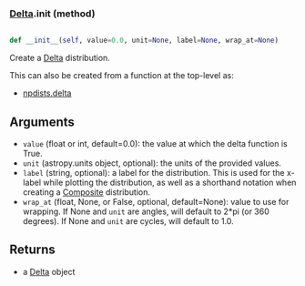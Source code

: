 ### [Delta](Delta.md).__init__ (method)


```py

def __init__(self, value=0.0, unit=None, label=None, wrap_at=None)

```



Create a [Delta](Delta.md) distribution.

This can also be created from a function at the top-level as:

* [npdists.delta](npdists.delta.md)

Arguments
--------------
* `value` (float or int, default=0.0): the value at which the delta function is True.
* `unit` (astropy.units object, optional): the units of the provided values.
* `label` (string, optional): a label for the distribution.  This is used
    for the x-label while plotting the distribution, as well as a shorthand
    notation when creating a [Composite](Composite.md) distribution.
* `wrap_at` (float, None, or False, optional, default=None): value to
    use for wrapping.  If None and `unit` are angles, will default to
    2*pi (or 360 degrees).  If None and `unit` are cycles, will default
    to 1.0.

Returns
--------
* a [Delta](Delta.md) object

